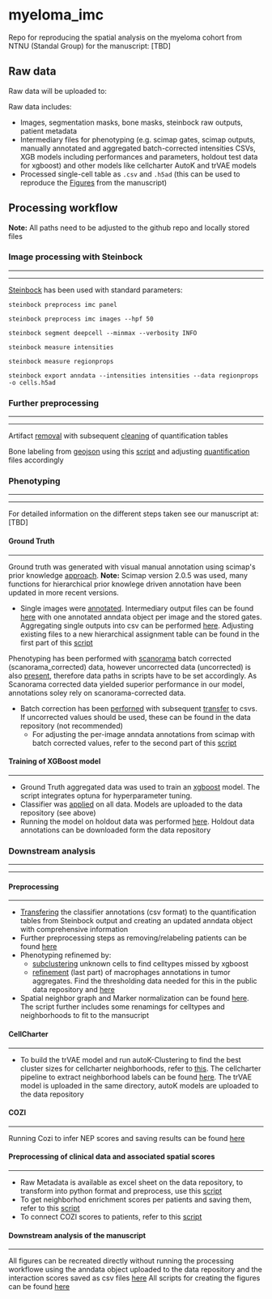 # myeloma_imc
Repo for reproducing the spatial analysis on the myeloma cohort from NTNU (Standal Group) for the manuscript: [TBD]

## Raw data
Raw data will be uploaded to:

Raw data includes:

- Images, segmentation masks, bone masks, steinbock raw outputs, patient metadata
- Intermediary files for phenotyping (e.g. scimap gates, scimap outputs, manually annotated and aggregated batch-corrected intensities CSVs, XGB models including performances and parameters, holdout test data for xgboost) and other models like cellcharter AutoK and trVAE models
- Processed single-cell table as `.csv` and `.h5ad` (this can be used to reproduce the [Figures](https://github.com/SchapiroLabor/myeloma_imc/tree/main/src/Paper/figure_plots) from the manuscript)

## Processing workflow
**Note:** All paths need to be adjusted to the github repo and locally stored files 
### Image processing with Steinbock
---------------------
---------------------
[Steinbock](https://bodenmillergroup.github.io/steinbock/latest/cli/intro/) has been used with standard parameters:

`steinbock preprocess imc panel`

`steinbock preprocess imc images --hpf 50`

`steinbock segment deepcell --minmax --verbosity INFO`

`steinbock measure intensities`

`steinbock measure regionprops`

`steinbock export anndata --intensities intensities --data regionprops -o cells.h5ad`

### Further preprocessing
---------------------
---------------------
Artifact [removal](https://github.com/SchapiroLabor/myeloma_imc/blob/main/src/preprocessing/generate_artifact_coordinates.ipynb) with subsequent [cleaning](https://github.com/SchapiroLabor/myeloma_imc/blob/main/src/preprocessing/clean_quantification_tables.py) of quantification tables

Bone labeling from [geojson]() using this [script](https://github.com/SchapiroLabor/myeloma_imc/blob/main/src/preprocessing/extract_bone_masks_geojson.ipynb) and adjusting [quantification](https://github.com/SchapiroLabor/myeloma_imc/blob/main/src/preprocessing/adjust_to_new_bone_masks.py) files accordingly 

### Phenotyping
---------------------
---------------------
For detailed information on the different steps taken see our manuscript at: [TBD]

#### Ground Truth
---------------------
Ground truth was generated with visual manual annotation using scimap's prior knowledge [approach](https://scimap.xyz/tutorials/md/scimap_phenotyping/). **Note:** Scimap version 2.0.5 was used, many functions for hierarchical prior knowlege driven annotation have been updated in more recent versions.

- Single images were [annotated](https://github.com/SchapiroLabor/myeloma_imc/blob/main/src/Phenotyping/scimap/scimap_phenotyping_batch.ipynb). Intermediary output files can be found [here](https://github.com/SchapiroLabor/myeloma_imc/tree/main/phenotyping/uncorrected/standard) with one annotated anndata object per image and the stored gates. Aggregating single outputs into csv can be performed [here](https://github.com/SchapiroLabor/myeloma_imc/blob/main/src/Phenotyping/preprocess/combine_adata_phenotypes.ipynb). Adjusting existing files to a new hierarchical assignment table can be found in the first part of this [script](https://github.com/SchapiroLabor/myeloma_imc/blob/main/src/Phenotyping/preprocess/adjusting_adata_to_scheme.ipynb)

Phenotyping has been performed with [scanorama](https://github.com/brianhie/scanorama) batch corrected (scanorama_corrected) data, however uncorrected data (uncorrected) is also [present](https://github.com/SchapiroLabor/myeloma_imc/tree/main/phenotyping/uncorrected), therefore data paths in scripts have to be set accordingly. As Scanorama corrected data yielded superior performance in our model, annotations soley rely on scanorama-corrected data.

- Batch correction has been [perforned](https://github.com/SchapiroLabor/myeloma_imc/blob/main/src/Phenotyping/preprocess/scanorama_correction.py) with subsequent [transfer](https://github.com/SchapiroLabor/myeloma_imc/blob/main/src/Phenotyping/preprocess/batch_correction_transfer_to_csv.ipynb) to csvs. If uncorrected values should be used, these can be found in the data repository (not recommended)
  - For adjusting the per-image anndata annotations from scimap with batch corrected values, refer to the second part of this [script](https://github.com/SchapiroLabor/myeloma_imc/blob/main/src/Phenotyping/preprocess/adjusting_adata_to_scheme.ipynb)
#### Training of XGBoost model
---------------------
- Ground Truth aggregated data was used to train an [xgboost](https://github.com/SchapiroLabor/myeloma_imc/blob/main/src/Phenotyping/xgboost/xgboost_optuna.py) model. The script integrates optuna for hyperparameter tuning.
- Classifier was [applied](https://github.com/SchapiroLabor/myeloma_imc/blob/main/src/Phenotyping/applying_classifiers/apply_classifier_xgboost_comprehensive.ipynb) on all data. Models are uploaded to the data repository (see above)
- Running the model on holdout data was performed [here](https://github.com/SchapiroLabor/myeloma_imc/blob/main/src/Phenotyping/applying_classifiers/apply_classifier_holdout_test.ipynb). Holdout data annotations can be downloaded form the data repository

### Downstream analysis
---------------------
---------------------
#### Preprocessing
---------------------
- [Transfering](https://github.com/SchapiroLabor/myeloma_imc/blob/main/src/downstream/preprocessing/annotation_downstream.ipynb) the classifier annotations (csv format) to the quantification tables from Steinbock output and creating an updated anndata object with comprehensive information
- Further preprocessing steps as removing/relabeling patients can be found [here](https://github.com/SchapiroLabor/myeloma_imc/blob/main/src/downstream/preprocessing/preprocess.ipynb)
- Phenotyping refinemed by:
  - [subclustering](https://github.com/SchapiroLabor/myeloma_imc/blob/main/src/downstream/preprocessing/unknown_subclustering.ipynb) unknown cells to find celltypes missed by xgboost
  - [refinement](https://github.com/SchapiroLabor/myeloma_imc/blob/main/src/downstream/preprocessing/preprocess.ipynb) (last part) of macrophages annotations in tumor aggregates. Find the thresholding data needed for this in the public data repository and [here](https://github.com/SchapiroLabor/myeloma_imc/tree/main/src/downstream/preprocessing/thresholding)
- Spatial neighbor graph and Marker normalization can be found [here](https://github.com/SchapiroLabor/myeloma_imc/blob/main/src/downstream/preprocessing/marker_normalization_preprocessing.ipynb). The script further includes some renamings for celltypes and neighborhoods to fit to the mansucript
#### CellCharter
---------------------
- To build the trVAE model and run autoK-Clustering to find the best cluster sizes for cellcharter neighborhoods, refer to [this](https://github.com/SchapiroLabor/myeloma_imc/blob/main/src/downstream/cellcharter/cellcharter_autok.ipynb). The cellcharter pipeline to extract neighborhood labels can be found [here](https://github.com/SchapiroLabor/myeloma_imc/blob/main/src/downstream/cellcharter/cellcharter.ipynb). The trVAE model is uploaded in the same directory, autoK models are uploaded to the data repository

#### COZI
---------------------
Running Cozi to infer NEP scores and saving results can be found [here](https://github.com/SchapiroLabor/myeloma_imc/blob/main/src/downstream/COZI/cozi_MM.ipynb)

#### Preprocessing of clinical data and associated spatial scores
---------------------
- Raw Metadata is available as excel sheet on the data repository, to transform into python format and preprocess, use this [script](https://github.com/SchapiroLabor/myeloma_imc/blob/main/src/downstream/clinical_correlation/integrate_metadata.ipynb)
- To get neighborhod enrichment scores per patients and saving them, refer to this [script](https://github.com/SchapiroLabor/myeloma_imc/blob/main/src/downstream/clinical_correlation/cellcharter_long_short_pfs.ipynb)
- To connect COZI scores to patients, refer to this [script](https://github.com/SchapiroLabor/myeloma_imc/blob/main/src/downstream/clinical_correlation/immune_clinical.ipynb)

#### Downstream analysis of the manuscript
---------------------

All figures can be recreated directly without running the processing workflowe using the anndata object uploaded to the data repository and the interaction scores saved as csv files [here](https://github.com/SchapiroLabor/myeloma_imc/tree/main/src/downstream/clinical_correlation)
All scripts for creating the figures can be found [here](https://github.com/SchapiroLabor/myeloma_imc/tree/main/src/Paper/figure_plots)
